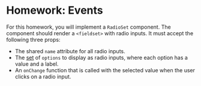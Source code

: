 # Homework: Events

For this homework, you will implement a `RadioSet` component. The
component should render a `<fieldset>` with radio inputs. It must accept
the following three props:

- The shared `name` attribute for all radio inputs.
- The [set] of `options` to display as radio inputs, where each option
  has a value and a label.
- An `onChange` function that is called with the selected value when the
  user clicks on a radio input.

[set]: https://developer.mozilla.org/en-US/docs/Web/JavaScript/Reference/Global_Objects/Set
